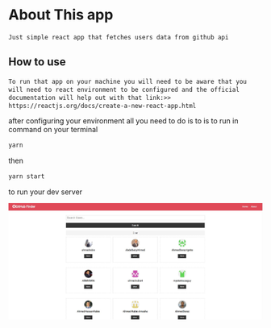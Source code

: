 # About This app

    Just simple react app that fetches users data from github api

## How to use

    To run that app on your machine you will need to be aware that you will need to react environment to be configured and the official documentation will help out with that link:>> https://reactjs.org/docs/create-a-new-react-app.html

after configuring your environment all you need to do is to is to run in command on your terminal

```bash
yarn
```

then

```bash
yarn start
```

to run your dev server

![screenshot](GitHubFinder.JPG)
